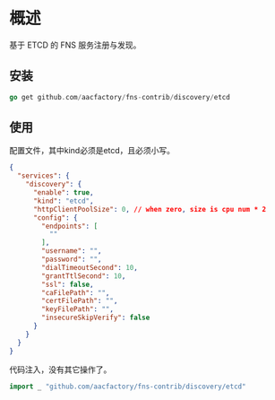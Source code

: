 # 概述
基于 ETCD 的 FNS 服务注册与发现。
## 安装
```go
go get github.com/aacfactory/fns-contrib/discovery/etcd
```
## 使用
配置文件，其中kind必须是etcd，且必须小写。
```json
{
  "services": {
    "discovery": {
      "enable": true,
      "kind": "etcd",
      "httpClientPoolSize": 0, // when zero, size is cpu num * 2
      "config": {
        "endpoints": [
          ""
        ],
        "username": "",
        "password": "",
        "dialTimeoutSecond": 10,
        "grantTtlSecond": 10,
        "ssl": false,
        "caFilePath": "",
        "certFilePath": "",
        "keyFilePath": "",
        "insecureSkipVerify": false
      }
    }
  }
}
```
代码注入，没有其它操作了。
```go
import _ "github.com/aacfactory/fns-contrib/discovery/etcd"
```
